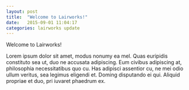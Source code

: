 ```yaml
---
layout: post
title:  "Welcome to Lairworks!"
date:   2015-09-01 11:04:17
categories: lairworks update
---
```

Welcome to Lairworks!

Lorem ipsum dolor sit amet, modus nonumy ea mel. Quas euripidis constituto sea ut, duo ne accusata adipiscing. Eum civibus adipiscing at, philosophia necessitatibus quo cu. Has adipisci assentior cu, ne mei odio ullum veritus, sea legimus eligendi et. Doming disputando ei qui. Aliquid propriae et duo, pri iuvaret phaedrum ex.